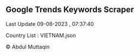 

## Google Trends Keywords Scraper 
 
Last Update 09-08-2023 , 07:37:40

Country List :
VIETNAM.json



© Abdul Muttaqin 
